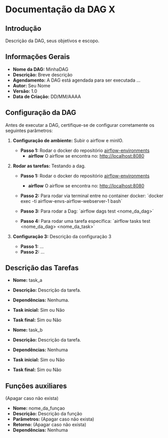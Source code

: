 # Documentação da DAG X

## Introdução

Descrição da DAG, seus objetivos e escopo.

## Informações Gerais

- **Nome da DAG:** MinhaDAG
- **Descrição:** Breve descrição
- **Agendamento:** A DAG está agendada para ser executada ...
- **Autor:** Seu Nome
- **Versão:** 1.0
- **Data de Criação:** DD/MM/AAAA

## Configuração da DAG

Antes de executar a DAG, certifique-se de configurar corretamente os seguintes parâmetros:

1. **Configuração de ambiente:** Subir o airflow e minIO.
    - **Passo 1:** Rodar o docker do repositório [airflow-environments](https://gitlab.com/lappis-unb/decidimbr/airflow-envs)
        - **airflow** O airflow se encontra no: <http://localhost:8080>

2. **Rodar as tarefas:** Testando a dag.
    - **Passo 1:** Rodar o docker do repositório [airflow-environments](https://gitlab.com/lappis-unb/decidimbr/airflow-envs)
        - **airflow** O airflow se encontra no: <http://localhost:8080>

    - **Passo 2:** Para rodar via terminal entre no container docker: ´docker exec -ti airflow-envs-airflow-webserver-1 bash´

    - **Passo 3:** Para rodar a Dag: ´airflow dags test <nome_da_dag>´

    - **Passo 4:** Para rodar uma tarefa específica: ´airflow tasks test <nome_da_dag> <nome_da_task>´

3. **Configuração 3:** Descrição da configuração 3
   - **Passo 1:** ...
   - **Passo 2:** ...

## Descrição das Tarefas

- **Nome:** task_a
- **Descrição:** Descrição da tarefa.
- **Dependências:** Nenhuma.
- **Task inicial:** Sim ou Não
- **Task final:** Sim ou Não

- **Nome:** task_b
- **Descrição:** Descrição da tarefa.
- **Dependências:** Nenhuma
- **Task inicial:** Sim ou Não
- **Task final:** Sim ou Não

## Funções auxiliares

(Apagar caso não exista)

- **Nome:** nome_da_funçao
- **Descrição:** Descrição da função
- **Parâmetros:** (Apagar caso não exista)
- **Retorno:** (Apagar caso não exista)
- **Dependências:** Nenhuma
